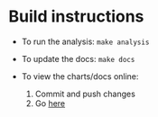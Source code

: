# Build instructions


- To run the analysis: `make analysis`


- To update the docs: `make docs`


- To view the charts/docs online:
  1. Commit and push changes
  2. Go [here](https://omelkonian.github.io/hs-mirex/)
